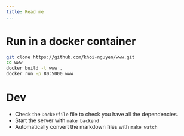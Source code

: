 ```yaml
---
title: Read me
...
```


# Run in a docker container

~~~ bash
git clone https://github.com/khoi-nguyen/www.git
cd www
docker build -t www .
docker run -p 80:5000 www
~~~

# Dev

- Check the `Dockerfile` file to check you have all the dependencies.
- Start the server with `make backend`
- Automatically convert the markdown files with `make watch`
